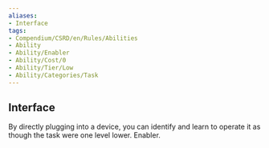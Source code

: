 ```yaml
---
aliases:
- Interface
tags:
- Compendium/CSRD/en/Rules/Abilities
- Ability
- Ability/Enabler
- Ability/Cost/0
- Ability/Tier/Low
- Ability/Categories/Task
---
```


  
## Interface  
By directly plugging into a device, you can identify and learn to operate it as though the task were one level lower. Enabler.